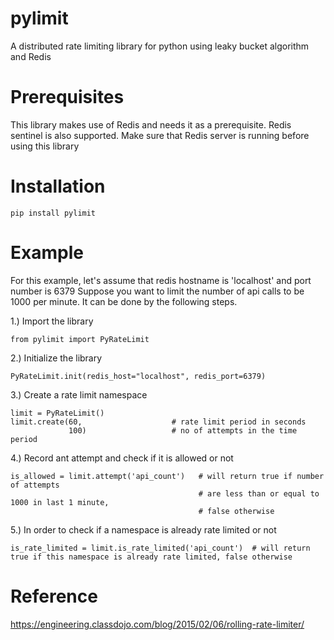 # pylimit
A distributed rate limiting library for python using leaky bucket algorithm and Redis

# Prerequisites
This library makes use of Redis and needs it as a prerequisite. Redis sentinel is also supported.
Make sure that Redis server is running before using this library

# Installation

```
pip install pylimit
```

# Example
For this example, let's assume that redis hostname is 'localhost' and port number is 6379
Suppose you want to limit the number of api calls to be 1000 per minute. It can be done by the following steps.

1.) Import the library
```
from pylimit import PyRateLimit
```

2.) Initialize the library
```
PyRateLimit.init(redis_host="localhost", redis_port=6379)
```

3.) Create a rate limit namespace
```
limit = PyRateLimit()
limit.create(60,                    # rate limit period in seconds
             100)                   # no of attempts in the time period
```

4.) Record ant attempt and check if it is allowed or not
```
is_allowed = limit.attempt('api_count')   # will return true if number of attempts
                                          # are less than or equal to 1000 in last 1 minute,
                                          # false otherwise
```

5.) In order to check if a namespace is already rate limited or not
```
is_rate_limited = limit.is_rate_limited('api_count')  # will return true if this namespace is already rate limited, false otherwise
```

# Reference
https://engineering.classdojo.com/blog/2015/02/06/rolling-rate-limiter/

